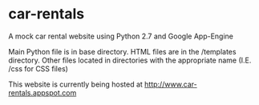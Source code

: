 car-rentals
===========

A mock car rental website using Python 2.7 and Google App-Engine

Main Python file is in base directory.  HTML files are in the /templates directory.  Other files located in
directories with the appropriate name (I.E. /css for CSS files)

This website is currently being hosted at http://www.car-rentals.appspot.com
